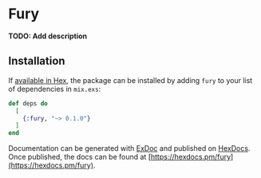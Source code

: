 # Fury

**TODO: Add description**

## Installation

If [available in Hex](https://hex.pm/docs/publish), the package can be installed
by adding `fury` to your list of dependencies in `mix.exs`:

```elixir
def deps do
  [
    {:fury, "~> 0.1.0"}
  ]
end
```

Documentation can be generated with [ExDoc](https://github.com/elixir-lang/ex_doc)
and published on [HexDocs](https://hexdocs.pm). Once published, the docs can
be found at [https://hexdocs.pm/fury](https://hexdocs.pm/fury).

